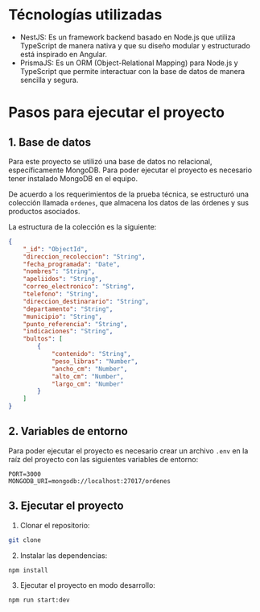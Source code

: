 # Técnologías utilizadas

- NestJS: Es un framework backend basado en Node.js que utiliza TypeScript de manera nativa y que su diseño modular y estructurado está inspirado en Angular.
- PrismaJS: Es un ORM (Object-Relational Mapping) para Node.js y TypeScript que permite interactuar con la base de datos de manera sencilla y segura.

# Pasos para ejecutar el proyecto

## 1. Base de datos

Para este proyecto se utilizó una base de datos no relacional, específicamente MongoDB. Para poder ejecutar el proyecto es necesario tener instalado MongoDB en el equipo.

De acuerdo a los requerimientos de la prueba técnica, se estructuró una colección llamada `ordenes`, que almacena los datos de las órdenes y sus productos asociados.

La estructura de la colección es la siguiente:

```json
{
    "_id": "ObjectId",
    "direccion_recoleccion": "String",
    "fecha_programada": "Date",
    "nombres": "String",
    "apeliidos": "String",
    "correo_electronico": "String",
    "telefono": "String",
    "direccion_destinarario": "String",
    "departamento": "String",
    "municipio": "String",
    "punto_referencia": "String",
    "indicaciones": "String",
    "bultos": [
        {
            "contenido": "String",
            "peso_libras": "Number",
            "ancho_cm": "Number",
            "alto_cm": "Number",
            "largo_cm": "Number"
        }
    ]
}
```

## 2. Variables de entorno

Para poder ejecutar el proyecto es necesario crear un archivo `.env` en la raíz del proyecto con las siguientes variables de entorno:

```env
PORT=3000
MONGODB_URI=mongodb://localhost:27017/ordenes
```

## 3. Ejecutar el proyecto

1. Clonar el repositorio:
```bash
git clone
```

2. Instalar las dependencias:
```bash
npm install
```

3. Ejecutar el proyecto en modo desarrollo:
```bash
npm run start:dev
```
